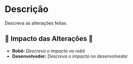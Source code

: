 # Descrição

Descreva as alterações feitas.

## 🚨 Impacto das Alterações 🚨

- **Robô:** _Descreva o impacto no robô_
- **Desenvolvedor:** _Descreva o impacto no desenvolvedor_
